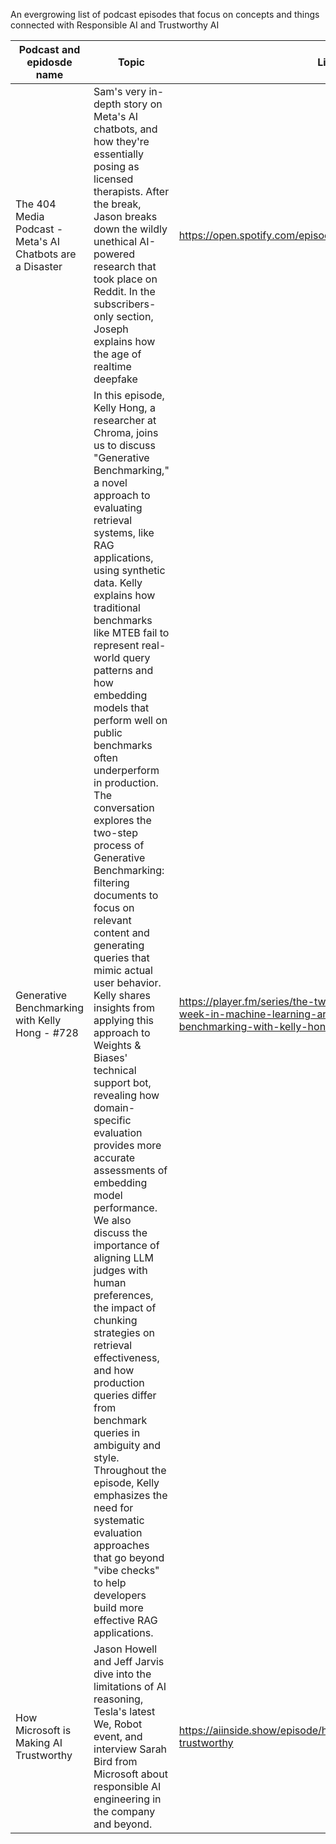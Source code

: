 An evergrowing list of podcast episodes that focus on concepts and things connected with Responsible AI and Trustworthy AI

| Podcast and epidosde name| Topic | Link |
| --- | --- | --- |
| The 404 Media Podcast - Meta's AI Chatbots are a Disaster | Sam's very in-depth story on Meta's AI chatbots, and how they're essentially posing as licensed therapists. After the break, Jason breaks down the wildly unethical AI-powered research that took place on Reddit. In the subscribers-only section, Joseph explains how the age of realtime deepfake|  https://open.spotify.com/episode/5ocaN6QtMiqnBVeCn6wqvu|
| Generative Benchmarking with Kelly Hong - #728| In this episode, Kelly Hong, a researcher at Chroma, joins us to discuss "Generative Benchmarking," a novel approach to evaluating retrieval systems, like RAG applications, using synthetic data. Kelly explains how traditional benchmarks like MTEB fail to represent real-world query patterns and how embedding models that perform well on public benchmarks often underperform in production. The conversation explores the two-step process of Generative Benchmarking: filtering documents to focus on relevant content and generating queries that mimic actual user behavior. Kelly shares insights from applying this approach to Weights & Biases' technical support bot, revealing how domain-specific evaluation provides more accurate assessments of embedding model performance. We also discuss the importance of aligning LLM judges with human preferences, the impact of chunking strategies on retrieval effectiveness, and how production queries differ from benchmark queries in ambiguity and style. Throughout the episode, Kelly emphasizes the need for systematic evaluation approaches that go beyond "vibe checks" to help developers build more effective RAG applications.| https://player.fm/series/the-twiml-ai-podcast-formerly-this-week-in-machine-learning-artificial-intelligence/generative-benchmarking-with-kelly-hong-728 |
| How Microsoft is Making AI Trustworthy| Jason Howell and Jeff Jarvis dive into the limitations of AI reasoning, Tesla's latest We, Robot event, and interview Sarah Bird from Microsoft about responsible AI engineering in the company and beyond.| https://aiinside.show/episode/how-microsoft-is-making-ai-trustworthy|


